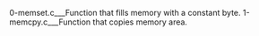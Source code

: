 0-memset.c___Function that fills memory with a constant byte.
1-memcpy.c___Function that copies memory area.
